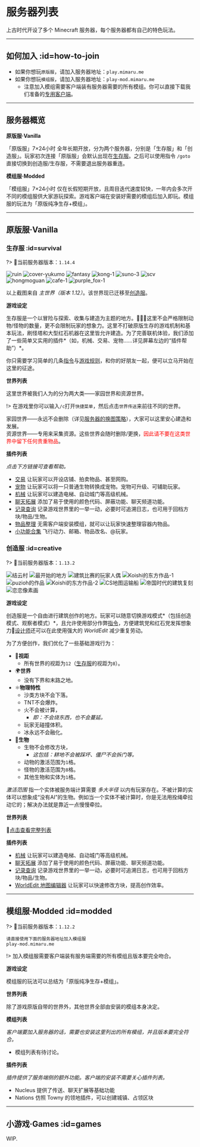 # 服务器列表

上古时代开设了多个 Minecraft 服务器，每个服务器都有自己的特色玩法。

----

## 如何加入 :id=how-to-join

- 如果你想玩`原版服`，请加入服务器地址：`play.mimaru.me`
- 如果你想玩`模组服`，请加入服务器地址：`play-mod.mimaru.me`
  - 注意加入模组需要客户端装有服务器需要的所有模组。你可以直接下载我们准备的[专用客户端](#)。

----

## 服务器概览

**原版服·Vanilla**

「原版服」7×24小时 全年长期开放，分为两个服务器，分别是「生存服」和「创造服」。玩家初次连接「原版服」会默认出现在[生存服](#survival)。之后可以使用指令 `/goto` 直接切换到创造服/生存服，不需要退出服务器重连。

**模组服·Modded**

「模组服」7×24小时 仅在长假短期开放，且周目迭代速度较快，一年内会多次开不同的模组服供大家游玩探索。游戏客户端在安装好需要的模组后加入即玩。模组服的玩法为「原版纯净生存+模组」。

----

## 原版服·Vanilla

### 生存服 :id=survival

?> 📌当前服务器版本：`1.14.4`

![ruin](../assets/images/townsgallery/ruin.jpg ':size=250')
![cover-yukumo](../assets/images/cover-yukumo-fixed.jpg ':size=250')
![fantasy](../assets/images/townsgallery/fantasy.jpg ':size=250')
![kong-1](../assets/images/townsgallery/kong-1.jpg ':size=250')
![suno-3](../assets/images/townsgallery/suno-3.jpg ':size=250')
![scv](../assets/images/townsgallery/scv.jpg ':size=250')
![hongmoguan](../assets/images/townsgallery/hongmoguan.jpg ':size=250')
![cafe-1](../assets/images/townsgallery/cafe-1.jpg ':size=250')
![purple_fox-1](../assets/images/townsgallery/purple-fox-1.jpg ':size=250')

以上截图来自 *主世界（版本 1.12）*。该世界现已迁移至[创造服](#creative)。

**游戏设定**

生存服是一个以冒险与探索、收集与建造为主题的地方。这里不会严格限制动物/怪物的数量，更不会限制玩家的想象力。这里不打破原版生存的游戏机制和基本玩法，刷怪塔和大型红石机器在这里皆允许建造。为了完善联机体验，我们添加了一些简单又实用的插件*（如，机械、交易、宠物……详见屏幕左边的“插件帮助”）*。

你只需要学习简单的几条[指令](/welcome/commands.md)与[游戏规则](/welcome/rules.md)，和你的好朋友一起，便可以立马开始在这里的征途。

**世界列表**

这里世界被我们人为的分为两大类——家园世界和资源世界。

!> 在游戏里你可以输入`/c`打开`快捷菜单`，然后点击`世界传送`来前往不同的世界。

家园世界——永远不会删除（详见[服务器的换图策略](/welcome/faq.md#save-policy)），大家可以这里安心建造和发展。  
资源世界——专用来采集资源。这些世界会随时删除/更换，<span style="color: red">因此请不要在这类世界中留下任何贵重物品</span>。

**插件列表**

*点击下方链接可查看帮助。*

- [交易](/plugins/trade.md) 让玩家可以开设店铺、拍卖物品、甚至网购。
- [宠物](/plugins/mypet.md) 让玩家可以将一只普通生物转换成宠物。宠物可升级、可辅助玩家。
- [机械](/plugins/craftbook.md) 让玩家可以建造电梯、自动城门等高级机械。
- [聊天拓展](/plugins/chatutil.md) 添加了易于使用的颜色代码、屏蔽功能、聊天频道功能。
- [记录查询](/plugins/logblock.md) 记录游戏世界里的一举一动，必要时可追溯日志，也可用于回档方块/物品/生物。
- [物品整理](/plugins/chestsort.md) 无需客户端安装模组，就可以让玩家快速整理容器内物品。
- [小功能合集](/plugins/nu.md) 飞行动力、邮箱、物品改名、@玩家。

### 创造服 :id=creative

?> 📌当前服务器版本：`1.13.2`

![结云村](../assets/images/build/build-1.jpg ':size=250')
![最开始的地方](../assets/images/build/build-2.jpg ':size=250')
![建筑比赛的玩家人偶](../assets/images/build/build-3.jpg ':size=250')
![Koishi的东方作品-1](../assets/images/build/build-4.jpg ':size=250')
![puzioh的作品](../assets/images/build/build-5.jpg ':size=250')
![Koishi的东方作品-2](../assets/images/build/build-6.jpg ':size=250')
![CS地图运输船](../assets/images/build/build-7.jpg ':size=250')
![帝国时代的建筑复刻](../assets/images/build/build-8.jpg ':size=250')
![恋恋像素画](../assets/images/build/build-9.jpg ':size=250')

**游戏设定**

创造服是一个自由进行建筑创作的地方。玩家可以随意切换游戏模式*（包括创造模式、观察者模式）*，且允许使用部分作弊[指令](/welcome/commands.md)，方便建筑党和红石党发挥想象力🎉[设计师](/welcome/groups.md#designer)还可以在此使用强大的 *WorldEdit* 减少重复劳动。

为了方便创作，我们优化了一些基础游戏行为：

- 👀**视距**
  - 所有世界的视距为`12`（[生存服](#survival)的视距为`8`）。
- 🌍**世界**
  - 没有下界和末路之地。
- ⚛️**物理特性**
  - 沙类方块不会下落。
  - TNT不会爆炸。
  - 火不会被计算，
    - *即：不会烧东西，也不会蔓延。*
  - 玩家无碰撞体积。
  - 冰永远不会融化。
- 🐒**生物**
  - 生物不会修改方块，
    - *这包括：耕地不会被踩坏、僵尸不会拆门等。*
  - 动物的激活范围为`1`格。
  - 怪物的激活范围为`8`格。
  - 其他生物和实体为`1`格。

*激活范围* 指一个实体被服务端计算需要 *多大半径* 以内有玩家存在。不被计算的实体可以想象成“没有AI”的生物。例如当一个实体不被计算时，你是无法用拴绳牵拉动它的；解决办法就是靠近一点慢慢牵拉。

**世界列表**

🔗[点击查看完整列表](/welcome/worlds-of-creative.md)

**插件列表**

- [机械](/plugins/craftbook.md) 让玩家可以建造电梯、自动城门等高级机械。
- [聊天拓展](/plugins/chatutil.md) 添加了易于使用的颜色代码、屏蔽功能、聊天频道功能。
- [记录查询](/plugins/logblock.md) 记录游戏世界里的一举一动，必要时可追溯日志，也可用于回档方块/物品/生物。
- [WorldEdit 地图编辑器](http://mineplugin.org/WorldEdit) 让玩家可以快速修改方块，提高创作效率。

----

## 模组服·Modded :id=modded

?> 📌当前服务器版本：`1.12.2`

    请直接使用下面的服务器地址加入模组服
    play-mod.mimaru.me

!> 加入模组服需要客户端装有服务端需要的所有模组且版本要完全吻合。

**游戏设定**

模组服的玩法可以总结为「原版纯净生存+模组」。

**世界列表**

除了游戏原版自带的世界外，其他世界全部由安装的模组本身决定。

**模组列表**

*客户端要加入服务器的话，需要也安装这里列出的所有模组，并且版本要完全符合。*

- 模组列表有待讨论。

**插件列表**

*插件提供了服务端侧的额外功能。客户端的安装不需要关心插件列表。*

- Nucleus 提供了传送、聊天扩展等基础功能
- Nations 仿照 Towny 的领地插件，可以创建城镇、占领区块

----

## 小游戏·Games :id=games

WIP.

[the_overworld]: https://minecraft-zh.gamepedia.com/%E4%B8%BB%E4%B8%96%E7%95%8C
[the_nether]: https://minecraft-zh.gamepedia.com/%E4%B8%8B%E7%95%8C
[the_end]: https://minecraft-zh.gamepedia.com/%E6%9C%AB%E8%B7%AF%E4%B9%8B%E5%9C%B0
[superflat]: https://minecraft-zh.gamepedia.com/%E8%B6%85%E5%B9%B3%E5%9D%A6%E4%B8%96%E7%95%8C
[bbs]: http://bbs.mimaru.me/

